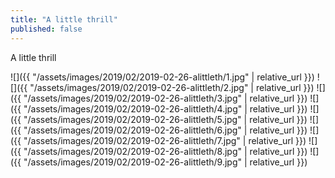 ```yaml
---
title: "A little thrill"
published: false
---
```

A little thrill



![]({{ "/assets/images/2019/02/2019-02-26-alittleth/1.jpg" | relative_url }})
![]({{ "/assets/images/2019/02/2019-02-26-alittleth/2.jpg" | relative_url }})
![]({{ "/assets/images/2019/02/2019-02-26-alittleth/3.jpg" | relative_url }})
![]({{ "/assets/images/2019/02/2019-02-26-alittleth/4.jpg" | relative_url }})
![]({{ "/assets/images/2019/02/2019-02-26-alittleth/5.jpg" | relative_url }})
![]({{ "/assets/images/2019/02/2019-02-26-alittleth/6.jpg" | relative_url }})
![]({{ "/assets/images/2019/02/2019-02-26-alittleth/7.jpg" | relative_url }})
![]({{ "/assets/images/2019/02/2019-02-26-alittleth/8.jpg" | relative_url }})
![]({{ "/assets/images/2019/02/2019-02-26-alittleth/9.jpg" | relative_url }})
